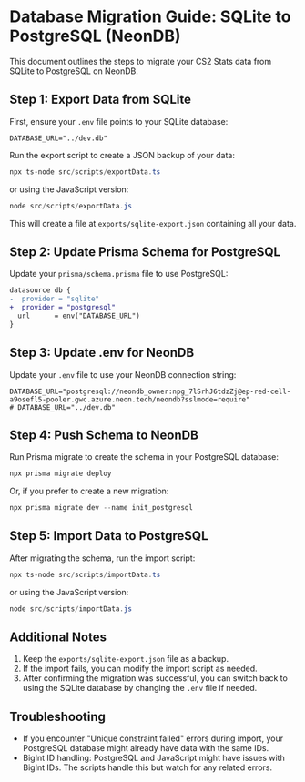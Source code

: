 # Database Migration Guide: SQLite to PostgreSQL (NeonDB)

This document outlines the steps to migrate your CS2 Stats data from SQLite to PostgreSQL on NeonDB.

## Step 1: Export Data from SQLite

First, ensure your `.env` file points to your SQLite database:

```
DATABASE_URL="../dev.db"
```

Run the export script to create a JSON backup of your data:

```powershell
npx ts-node src/scripts/exportData.ts
```

or using the JavaScript version:

```powershell
node src/scripts/exportData.js
```

This will create a file at `exports/sqlite-export.json` containing all your data.

## Step 2: Update Prisma Schema for PostgreSQL

Update your `prisma/schema.prisma` file to use PostgreSQL:

```diff
datasource db {
-  provider = "sqlite"
+  provider = "postgresql"
  url      = env("DATABASE_URL")
}
```

## Step 3: Update .env for NeonDB

Update your `.env` file to use your NeonDB connection string:

```
DATABASE_URL="postgresql://neondb_owner:npg_7lSrhJ6tdzZj@ep-red-cell-a9osefl5-pooler.gwc.azure.neon.tech/neondb?sslmode=require"
# DATABASE_URL="../dev.db"
```

## Step 4: Push Schema to NeonDB

Run Prisma migrate to create the schema in your PostgreSQL database:

```powershell
npx prisma migrate deploy
```

Or, if you prefer to create a new migration:

```powershell
npx prisma migrate dev --name init_postgresql
```

## Step 5: Import Data to PostgreSQL

After migrating the schema, run the import script:

```powershell
npx ts-node src/scripts/importData.ts
```

or using the JavaScript version:

```powershell
node src/scripts/importData.js
```

## Additional Notes

1. Keep the `exports/sqlite-export.json` file as a backup.
2. If the import fails, you can modify the import script as needed.
3. After confirming the migration was successful, you can switch back to using the SQLite database by changing the `.env` file if needed.

## Troubleshooting

- If you encounter "Unique constraint failed" errors during import, your PostgreSQL database might already have data with the same IDs.
- BigInt ID handling: PostgreSQL and JavaScript might have issues with BigInt IDs. The scripts handle this but watch for any related errors.
